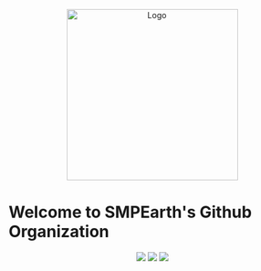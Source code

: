 <p align="center">
  <img src="https://avatars.githubusercontent.com/u/67849137?s=280&v=4" width="300" title="SMPEarth logo" alt="Logo">
</p>

# Welcome to SMPEarth's Github Organization

<!-- Other devs feel free to add a badge or 2 🙂 -->
<p align="center">
    <!-- Matt -->
    <img src="https://badgen.net/static/BlueFyreMatt/Crying?color=green">
    <!-- Nadie -->
    <img src="https://badgen.net/static/Built with/Resentment?color=red">
    <!-- luca -->
    <img src="https://badgen.net/static/LucaaDev/Meowed?color=blue">
</p>